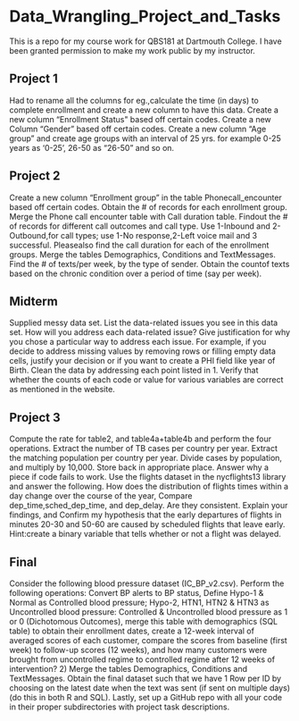 # Data_Wrangling_Project_and_Tasks
This is a repo for my course work for QBS181 at Dartmouth College. I have been granted permission to make my work public by my instructor.

## Project 1

Had to rename all the columns for eg.,calculate the time (in days) to complete enrollment and create a new column to have this data. Create a new column “Enrollment Status" based off certain codes. Create a new Column “Gender” based off certain codes. Create a new column “Age group” and create age groups with an interval of 25 yrs. for example 0-25 years as ‘0-25’, 26-50 as “26-50” and so on.

## Project 2

Create a new column “Enrollment group” in the table Phonecall_encounter based off certain codes. Obtain the # of records for each enrollment group. Merge the Phone call encounter table with Call duration table. Findout the # of records for different call outcomes and call type. Use 1-Inbound and 2-Outbound,for call types; use 1-No response,2-Left voice mail and 3 successful. Pleasealso find the call duration for each of the enrollment groups. Merge the tables Demographics, Conditions and TextMessages. Find the # of texts/per week, by the type of sender. Obtain the countof texts based on the chronic condition over a period of time (say per week). 

## Midterm

Supplied messy data set.  List the data-related issues you see in this data set. How will you address each data-related issue? Give justification for why you chose a particular way to address each issue. For example, if you decide to address missing values by removing rows or filling empty data cells, justify your decision or if you want to create a PHI field like year of Birth. Clean the data by addressing each point listed in 1. Verify that whether the counts of each code or value for various variables are correct as mentioned in the website.

## Project 3

Compute the rate for table2, and table4a+table4b and perform the four operations. Extract the number of TB cases per country per year. Extract the matching population per country per year. Divide cases by population, and multiply by 10,000. Store back in appropriate place. Answer why a piece if code fails to work. Use the flights dataset in the nycflights13 library and answer the following. How does the distribution of flights times within a day change over the course of the year, Compare dep_time,sched_dep_time, and dep_delay. Are they consistent. Explain your findings, and Confirm my hypothesis that the early departures of flights in minutes 20-30 and 50-60 are caused by scheduled flights that leave early. Hint:create a binary variable that tells whether or not a flight was delayed. 

## Final

Consider the following blood pressure dataset (IC_BP_v2.csv). Perform the following operations: Convert BP alerts to BP status,	Define Hypo-1 & Normal as Controlled blood pressure; Hypo-2, HTN1, HTN2 & HTN3 as Uncontrolled blood pressure: Controlled & Uncontrolled blood pressure as 1 or 0 (Dichotomous Outcomes), merge this table with demographics (SQL table) to obtain their enrollment dates, create a 12-week interval of averaged scores of each customer, compare the scores from baseline (first week) to follow-up scores (12 weeks), and how many customers were brought from uncontrolled regime to controlled regime after 12 weeks of intervention? 2)	Merge the tables Demographics, Conditions and TextMessages. Obtain the final dataset such that we have 1 Row per ID by choosing on the latest date when the text was sent (if sent on multiple days) (do this in both R and SQL). Lastly, set up a GitHub repo with all your code in their proper subdirectories with project task descriptions. 
